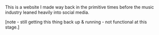 This is a website I made way back in the primitive times before the music industry leaned heavily into social media.

[note - still getting this thing back up & running - not functional at this stage.]